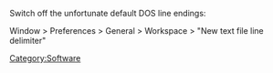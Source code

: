 Switch off the unfortunate default DOS line endings:

Window \> Preferences \> General \> Workspace \> "New text file line
delimiter"

[Category:Software](Category:Software "wikilink")
